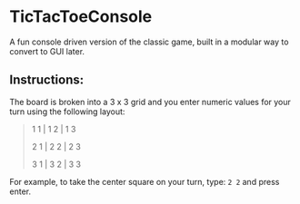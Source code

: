 # TicTacToeConsole

A fun console driven version of the classic game, built in a modular way to convert to GUI later.

## Instructions:

 The board is broken into a 3 x 3 grid and you enter numeric values for your turn using the following layout:

 > 1 1 | 1 2 | 1 3
 >
 > 2 1 | 2 2 | 2 3
 >
 > 3 1 | 3 2 | 3 3

 For example, to take the center square on your turn, type: `2 2` and press enter.
 